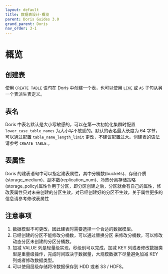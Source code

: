 ```yaml
---
layout: default
title: 数据表设计-概览
parent: Doris Guides 3.0
grand_parent: Doris
nav_order: 3-1
---
```


# 概览
## 创建表
使用 `CREATE TABLE` 语句在 Doris 中创建一个表，也可以使用 `LIKE` 或 `AS` 子句从另一个表派生表定义。

## 表名
Doris 中表名默认是大小写敏感的，可以在第一次初始化集群时配置 `lower_case_table_names` 为大小写不敏感的。默认的表名最大长度为 64 字节，可以通过配置 `table_name_length_limit` 更改，不建议配置过大。创建表的语法请参考 `CREATE TABLE` 。

## 表属性
Doris 的建表语句中可以指定建表属性，其中分桶数(buckets)、存储介质(storage_medium)、副本数(replication_num)、冷热分离存储策略(storage_policy)属性作用于分区，即分区创建之后，分区就会有自己的属性，修改表属性只对未来创建的分区生效，对已经创建好的分区不生效，关于属性更多的信息请参考修改表属性

## 注意事项
1. 数据模型不可更改，因此建表时需要选择一个合适的数据模型。
2. 已经创建的分区不能修改分桶数，可以通过替换分区 来修改分桶数，可以修改动态分区未创建的分区分桶数。
3. 加减 VALUE 列是轻量级实现，秒级别可以完成，加减 KEY 列或者修改数据类型是重量级操作，完成时间取决于数据量，大规模数据下尽量避免加减 KEY 列或者修改数据类型。
4. 可以使用层级存储将冷数据保存到 HDD 或者 S3 / HDFS。